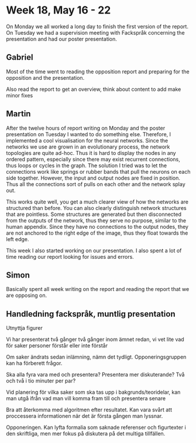 # Week 18, May 16 - 22
On Monday we all worked a long day to finish the first version of the report. On Tuesday we had a supervision meeting with Fackspråk concerning the presentation and had our poster presentation. 



## Gabriel
Most of the time went to reading the opposition report and preparing for the opposition and the presentation.

Also read the report to get an overview, think about content to add make minor fixes

## Martin

After the twelve hours of report writing on Monday and the poster presentation on Tuesday I wanted to do something else. Therefore, I implemented a cool visualisation for the neural networks. Since the networks we use are grown in an evolutionary process, the network topologies are quite ad-hoc. Thus it is hard to display the nodes in any ordered pattern, especially since there may exist recurrent connections, thus loops or cycles in the graph. The solution I tried was to let the connections work like springs or rubber bands that pull the neurons on each side together. However, the input and output nodes are fixed in position. Thus all the connections sort of pulls on each other and the network splay out. 

This works quite well, you get a much clearer view of how the networks are structured than before. You can also clearly distinguish network structures that are pointless. Some structures are generated but then disconnected from the outputs of the network, thus they serve no purpose, similar to the human appendix. Since they have no connections to the output nodes, they are not anchored to the right edge of the image, thus they float towards the left edge. 

This week I also started working on our presentation. I also spent a lot of time reading our report looking for issues and errors. 

## Simon
Basically spent all week writing on the report and reading the report that we are opposing on.

## Handledning fackspråk, muntlig presentation

Utnyttja figurer

Vi har presenterat två gånger två gånger inom ämnet redan, vi vet lite vad för saker personer förstår eller inte förstår

Om saker ändrats sedan inlämning, nämn det tydligt. Opponeringsgruppen kan ha förberett frågor.

Ska alla fyra vara med och presentera?
Presentera mer diskuterande? Två och två i tio minuter per par?

Vid planering för vilka saker som ska tas upp i bakgrunds/teoridelar, kan man utgå ifrån vad man vill komma fram till och presentera senare

Bra att återkomma med algoritmen efter resultatet. Kan vara svårt att proccessera informationen när det är första gången man lyssnar.

Opponeringen. Kan lyfta formalia som saknade referenser och figurtexter i den skriftliga, men mer fokus på diskutera på det multiga tillfällen.

